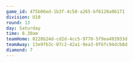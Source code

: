 ```yaml
---
game_id: 475b06ed-1b3f-4c50-a265-bf6120a06171
division: U10
round: 13
day: Saturday
time: 8.30am
teamHome: 0228b24d-cd2d-4cc5-9770-5f9ea493933d
teamAway: 13e9fb3c-07c2-42a1-9ea3-0f6fc94dcb8d
diamond: 7
---
```

